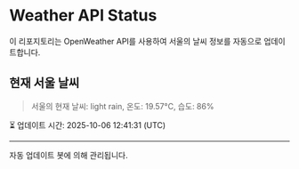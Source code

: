 
# Weather API Status

이 리포지토리는 OpenWeather API를 사용하여 서울의 날씨 정보를 자동으로 업데이트합니다.

## 현재 서울 날씨
> 서울의 현재 날씨: light rain, 온도: 19.57°C, 습도: 86%

⏳ 업데이트 시간: 2025-10-06 12:41:31 (UTC)

---
자동 업데이트 봇에 의해 관리됩니다.

